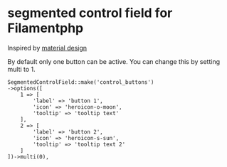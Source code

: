 # segmented control field for Filamentphp

Inspired by [material design](https://m3.material.io/components/segmented-buttons/overview)

By default only one button can be active. You can change this by setting multi to 1.

```
SegmentedControlField::make('control_buttons')
->options([
	1 => [
		'label' => 'button 1',
		'icon' => 'heroicon-o-moon',
		'tooltip' => 'tooltip text'
	],
	2 => [
		'label' => 'button 2',
		'icon' => 'heroicon-s-sun',
		'tooltip' => 'tooltip text 2'
	]
])->multi(0),
```
